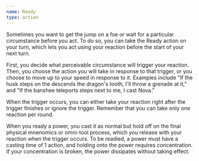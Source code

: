 ```yaml
---
name: Ready
type: action
---
```

Sometimes you want to get the jump on a foe or wait for a particular circumstance before you act. To
do so, you can take the Ready action on your turn, which lets you act using your reaction before the
start of your next turn.

First, you decide what perceivable circumstance will trigger your reaction. Then, you choose the
action you will take in response to that trigger, or you choose to move up to your speed in
response to it. Examples include "If the husk steps on the descends the dragon's tooth,
I'll throw a grenade at it," and "If the banshee teleports steps next to me, I cast Nova."

When the trigger occurs, you can either take your reaction right after the trigger finishes or
ignore the trigger. Remember that you can take only one reaction per round.

When you ready a power, you cast it as normal but hold off on the final physical mnenomics or
omni-tool process, which you release with your reaction when the trigger occurs. To be
readied, a power must have a casting time of 1 action, and holding onto the power
requires concentration. If your concentration is broken, the power dissipates without taking effect.
